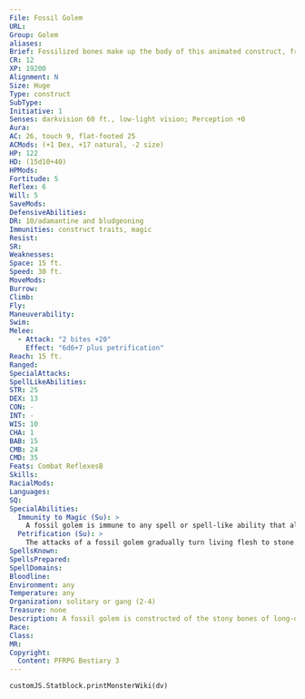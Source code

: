 ```yaml
---
File: Fossil Golem
URL: 
Group: Golem
aliases: 
Brief: Fossilized bones make up the body of this animated construct, from its horned shoulders to its tyrannosaur-skulled hands.
CR: 12
XP: 19200
Alignment: N
Size: Huge
Type: construct
SubType: 
Initiative: 1
Senses: darkvision 60 ft., low-light vision; Perception +0
Aura: 
AC: 26, touch 9, flat-footed 25
ACMods: (+1 Dex, +17 natural, -2 size)
HP: 122
HD: (15d10+40)
HPMods: 
Fortitude: 5
Reflex: 6
Will: 5
SaveMods: 
DefensiveAbilities: 
DR: 10/adamantine and bludgeoning
Immunities: construct traits, magic
Resist: 
SR: 
Weaknesses: 
Space: 15 ft.
Speed: 30 ft.
MoveMods: 
Burrow: 
Climb: 
Fly: 
Maneuverability: 
Swim: 
Melee: 
  - Attack: "2 bites +20"
    Effect: "6d6+7 plus petrification"
Reach: 15 ft.
Ranged: 
SpecialAttacks: 
SpellLikeAbilities: 
STR: 25
DEX: 13
CON: -
INT: -
WIS: 10
CHA: 1
BAB: 15
CMB: 24
CMD: 35
Feats: Combat ReflexesB
Skills: 
RacialMods: 
Languages: 
SQ: 
SpecialAbilities:
  Immunity to Magic (Su): >
    A fossil golem is immune to any spell or spell-like ability that allows spell resistance. In addition, certain spells and abilities function differently against the creature, as noted below.  • A transmute rock to mud spell slows a fossil golem (as the slow spell) for 2d6 rounds, with no saving throw.  • A stone to flesh spell negates its damage reduction and petrification ability for 1 round.
  Petrification (Su): >
    The attacks of a fossil golem gradually turn living flesh to stone. Each time the golem hits a target with one of its natural attacks, the target must make a DC 19 Fortitude save or take 1d6 points of Dexterity drain. A creature that is reduced to 0 Dexterity by this attack turns completely to stone, as if by a flesh to stone spell. Casting stone to flesh on the creature removes all Dexterity drain caused by this attack. The save DC is Constitution-based and includes a +2 racial bonus.
SpellsKnown: 
SpellsPrepared: 
SpellDomains: 
Bloodline: 
Environment: any
Temperature: any
Organization: solitary or gang (2-4)
Treasure: none
Description: A fossil golem is constructed of the stony bones of long-dead dinosaurs and other prehistoric creatures. These bones are generally not assembled with any attempt to accurately model the original creature-usually, the skulls of powerful predatory dinosaurs (such as tyrannosauruses) serve in the place of hands, granting the fossil golem a pair of devastating bite attacks. The magical energies that infuse a fossil golem create an additional peril-they transform fossilization into a terrible form of contagion that can affect any creature they damage.  Fossil golems are often used to guard caverns and other natural fortifications. A fossil golem at rest might look to the untrained eye like nothing more than a strange display of bones. A fossil golem is 20 feet tall and weighs 8,000 pounds.  Construction  A fossil golem must be constructed from the fossilized skeletons of at least two creatures of Huge size or greater. The fossilized bone making up the golem requires extensive preservation and reassembly with alchemical solutions at a cost of 5,000 gp.  FOSSIL GOLEM  CL 15th; Price 125,000 gp  Construction  Requirements Craft Construct, flesh to stone, geas/quest, limited wish, stone shape, creator must be at least caster level 15th; Skill Craft (sculpture) or Heal DC 20; Cost 65,000 gp
Race: 
Class: 
MR: 
Copyright:
  Content: PFRPG Bestiary 3
---
```

```dataviewjs
customJS.Statblock.printMonsterWiki(dv)
```
